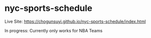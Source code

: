 # nyc-sports-schedule

Live Site: https://chogunsuyi.github.io/nyc-sports-schedule/index.html

In progress: Currently only works for NBA Teams
